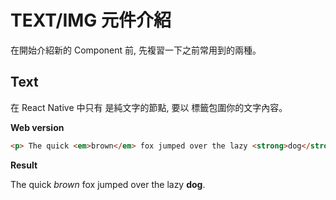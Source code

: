 # TEXT/IMG 元件介紹
在開始介紹新的 Component 前, 先複習一下之前常用到的兩種。

## Text
在 React Native 中只有 <Text> 是純文字的節點, 要以 <Text> 標籤包圍你的文字內容。

**Web version**
```html
<p> The quick <em>brown</em> fox jumped over the lazy <strong>dog</strong>.</p>
```

**Result**

<p> The quick <em>brown</em> fox jumped over the lazy <strong>dog</strong>.</p>